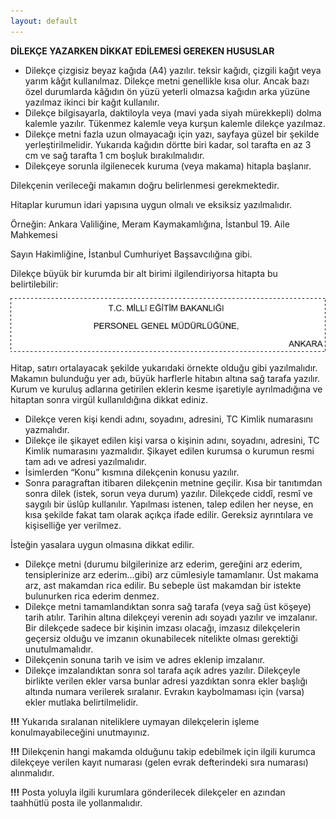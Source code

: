```yaml
---
layout: default
---
```


**DİLEKÇE YAZARKEN DİKKAT EDİLEMESİ GEREKEN HUSUSLAR**

* Dilekçe çizgisiz beyaz kağıda (A4) yazılır. teksir kağıdı, çizgili kağıt veya yarım kâğıt kullanılmaz. Dilekçe metni genellikle kısa olur. Ancak bazı özel durumlarda kâğıdın ön yüzü yeterli olmazsa kağıdın arka yüzüne yazılmaz ikinci bir kağıt kullanılır.
* Dilekçe bilgisayarla, daktiloyla veya (mavi yada siyah mürekkepli) dolma kalemle yazılır. Tükenmez kalemle veya kurşun kalemle dilekçe yazılmaz.
* Dilekçe metni fazla uzun olmayacağı için yazı, sayfaya güzel bir şekilde yerleştirilmelidir. Yukarıda kağıdın dörtte biri kadar, sol tarafta en az 3 cm ve sağ tarafta 1 cm boşluk bırakılmalıdır.
* Dilekçeye sorunla ilgilenecek kuruma (veya makama) hitapla başlanır.

Dilekçenin verileceği makamın doğru belirlenmesi gerekmektedir.  

Hitaplar kurumun idari yapısına uygun olmalı ve eksiksiz yazılmalıdır.

Örneğin: Ankara Valiliğine, Meram Kaymakamlığına, İstanbul 19. Aile Mahkemesi

Sayın Hakimliğine, İstanbul Cumhuriyet Başsavcılığına gibi.

Dilekçe büyük bir kurumda bir alt birimi ilgilendiriyorsa hitapta bu belirtilebilir:

![Dilekce hitap](/assets/images/dilekce-hitap.png)


Hitap, satırı ortalayacak şekilde yukarıdaki örnekte olduğu gibi yazılmalıdır. Makamın bulunduğu yer adı, büyük harflerle hitabın altına sağ tarafa yazılır. Kurum ve kuruluş adlarına getirilen eklerin kesme işaretiyle ayrılmadığına ve hitaptan sonra virgül kullanıldığına dikkat ediniz.

* Dilekçe veren kişi kendi adını, soyadını, adresini, TC Kimlik numarasını yazmalıdır.
* Dilekçe ile şikayet edilen kişi varsa o kişinin adını, soyadını, adresini, TC Kimlik numarasını yazmalıdır. Şikayet edilen kurumsa o kurumun resmi tam adı ve adresi
yazılmalıdır.  
* İsimlerden “Konu” kısmına dilekçenin konusu yazılır.
* Sonra paragraftan itibaren dilekçenin metnine geçilir. Kısa bir tanıtımdan sonra dilek (istek, sorun veya durum) yazılır. Dilekçede ciddî, resmî ve saygılı bir üslûp kullanılır.  Yapılması istenen, talep edilen her neyse, en kısa şekilde fakat tam olarak açıkça ifade edilir. Gereksiz ayrıntılara ve kişiselliğe yer verilmez.

İsteğin yasalara uygun olmasına dikkat edilir.

* Dilekçe metni (durumu bilgilerinize arz ederim, gereğini arz ederim, tensiplerinize arz ederim…gibi) arz cümlesiyle tamamlanır. Üst makama arz, ast makamdan rica edilir. Bu sebeple üst makamdan bir istekte bulunurken rica ederim denmez.
* Dilekçe metni tamamlandıktan sonra sağ tarafa (veya sağ üst köşeye) tarih atılır.  Tarihin altına dilekçeyi verenin adı soyadı yazılır ve imzalanır. Bir dilekçede sadece bir kişinin imzası olacağı, imzasız dilekçelerin geçersiz olduğu ve imzanın okunabilecek nitelikte olması gerektiği unutulmamalıdır.
* Dilekçenin sonuna tarih ve isim ve adres eklenip imzalanır.
* Dilekçe imzalandıktan sonra sol tarafa açık adres yazılır. Dilekçeyle birlikte verilen ekler varsa bunlar adresi yazdıktan sonra ekler başlığı altında numara verilerek sıralanır. Evrakın kaybolmaması için (varsa) ekler mutlaka belirtilmelidir.

**!!!** Yukarıda sıralanan niteliklere uymayan dilekçelerin işleme konulmayabileceğini unutmayınız.

**!!!** Dilekçenin hangi makamda olduğunu takip edebilmek için ilgili kurumca dilekçeye verilen kayıt numarası (gelen evrak defterindeki sıra numarası) alınmalıdır.

**!!!** Posta yoluyla ilgili kurumlara gönderilecek dilekçeler en azından taahhütlü posta ile yollanmalıdır.
